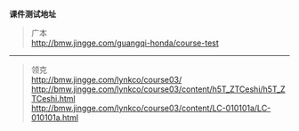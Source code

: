  **课件测试地址**

> 广本  
> http://bmw.jingge.com/guangqi-honda/course-test  

***

 > 领克  
 > http://bmw.jingge.com/lynkco/course03/  
 > http://bmw.jingge.com/lynkco/course03/content/h5T_ZTCeshi/h5T_ZTCeshi.html   
 > http://bmw.jingge.com/lynkco/course03/content/LC-010101a/LC-010101a.html  